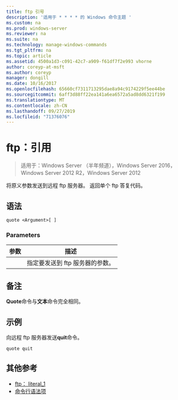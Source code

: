```yaml
---
title: ftp 引号
description: '适用于 * * * * 的 Windows 命令主题 '
ms.custom: na
ms.prod: windows-server
ms.reviewer: na
ms.suite: na
ms.technology: manage-windows-commands
ms.tgt_pltfrm: na
ms.topic: article
ms.assetid: 4500a1d3-c091-42c7-a909-f61df7f2e993 vhorne
author: coreyp-at-msft
ms.author: coreyp
manager: dongill
ms.date: 10/16/2017
ms.openlocfilehash: 65660cf7311713295dae8a94c9174229f5ee44be
ms.sourcegitcommit: 6aff3d88ff22ea141a6ea6572a5ad8dd6321f199
ms.translationtype: MT
ms.contentlocale: zh-CN
ms.lasthandoff: 09/27/2019
ms.locfileid: "71376076"
---
```

# <a name="ftp-quote"></a>ftp：引用

>适用于：Windows Server （半年频道），Windows Server 2016，Windows Server 2012 R2，Windows Server 2012

将原义参数发送到远程 ftp 服务器。 返回单个 ftp 答复代码。   
## <a name="syntax"></a>语法  
```  
quote <Argument>[ ]  
```  
### <a name="parameters"></a>Parameters  

| 参数  |                    描述                    |
|------------|---------------------------------------------------|
| <Argument> | 指定要发送到 ftp 服务器的参数。 |

## <a name="remarks"></a>备注  
**Quote**命令与**文本**命令完全相同。  
## <a name="BKMK_Examples"></a>示例  
向远程 ftp 服务器发送**quit**命令。  
```  
quote quit  
```  
## <a name="additional-references"></a>其他参考  
-   [ftp： literal_1](ftp-literal_1.md)  
-   [命令行语法项](command-line-syntax-key.md)  
